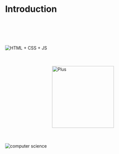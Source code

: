 # Introduction

<img src="../docs/images/introduction/HTMLCSSJS.jpeg" alt="HTML + CSS + JS" title="Logo HTML CSS JS" style="display:block; margin: 0 auto; margin-top:100px">

<img width= 200px; src="../docs/images/introduction/Plus_Mark.png" alt="Plus" title="Logo Plus" style="display:block; margin: 0 auto; margin-top: 50px">

<img src="../docs/images/introduction/computer-science.jpg" alt="computer science" title="Logo computer science" style="display:block; margin: 0 auto; margin-top: 50px">
